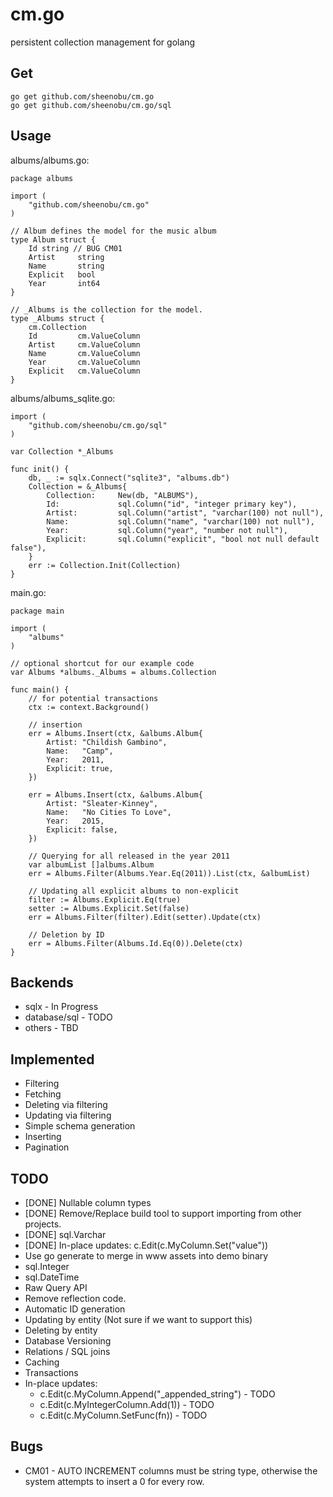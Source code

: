 # cm.go

persistent collection management for golang

## Get

	go get github.com/sheenobu/cm.go
	go get github.com/sheenobu/cm.go/sql

## Usage

albums/albums.go:

	package albums

	import (
		"github.com/sheenobu/cm.go"
	)

	// Album defines the model for the music album
	type Album struct {
		Id string // BUG CM01
		Artist 	   string
		Name 	   string
		Explicit   bool
		Year       int64
	}

	// _Albums is the collection for the model.
	type _Albums struct {
		cm.Collection
		Id 		   cm.ValueColumn
		Artist 	   cm.ValueColumn
		Name 	   cm.ValueColumn
		Year       cm.ValueColumn
		Explicit   cm.ValueColumn
	}

albums/albums_sqlite.go:
	
	import (
		"github.com/sheenobu/cm.go/sql"
	)

	var Collection *_Albums

	func init() {
		db, _ := sqlx.Connect("sqlite3", "albums.db")
		Collection = &_Albums{
			Collection:     New(db, "ALBUMS"),
			Id:             sql.Column("id", "integer primary key"),
			Artist: 	    sql.Column("artist", "varchar(100) not null"),
			Name:      		sql.Column("name", "varchar(100) not null"),
			Year:       	sql.Column("year", "number not null"),
			Explicit:  		sql.Column("explicit", "bool not null default false"),
		}
		err := Collection.Init(Collection)
	}

main.go:

	package main

	import (
		"albums"
	)

	// optional shortcut for our example code
	var Albums *albums._Albums = albums.Collection

	func main() {
		// for potential transactions
		ctx := context.Background()

		// insertion
		err = Albums.Insert(ctx, &albums.Album{
			Artist: "Childish Gambino",
			Name:   "Camp",
			Year:   2011,
			Explicit: true,
		})

		err = Albums.Insert(ctx, &albums.Album{
			Artist: "Sleater-Kinney",
			Name:   "No Cities To Love",
			Year:   2015,
			Explicit: false,
		})

		// Querying for all released in the year 2011
		var albumList []albums.Album
		err = Albums.Filter(Albums.Year.Eq(2011)).List(ctx, &albumList)

		// Updating all explicit albums to non-explicit
		filter := Albums.Explicit.Eq(true)
		setter := Albums.Explicit.Set(false)
		err = Albums.Filter(filter).Edit(setter).Update(ctx)

		// Deletion by ID
		err = Albums.Filter(Albums.Id.Eq(0)).Delete(ctx)
	}

## Backends

 * sqlx 		- In Progress
 * database/sql - TODO
 * others		- TBD

## Implemented

 * Filtering
 * Fetching
 * Deleting via filtering
 * Updating via filtering
 * Simple schema generation
 * Inserting
 * Pagination

## TODO

 * [DONE] Nullable column types
 * [DONE] Remove/Replace build tool to support importing from other projects.
 * [DONE] sql.Varchar
 * [DONE] In-place updates: c.Edit(c.MyColumn.Set("value"))
 * Use go generate to merge in www assets into demo binary
 * sql.Integer
 * sql.DateTime
 * Raw Query API
 * Remove reflection code.
 * Automatic ID generation
 * Updating by entity (Not sure if we want to support this)
 * Deleting by entity
 * Database Versioning
 * Relations / SQL joins
 * Caching
 * Transactions
 * In-place updates:
    * c.Edit(c.MyColumn.Append("\_appended\_string") - TODO
	* c.Edit(c.MyIntegerColumn.Add(1)) - TODO
	* c.Edit(c.MyColumn.SetFunc(fn)) - TODO

## Bugs

 * CM01 - AUTO INCREMENT columns must be string type, otherwise the system attempts to insert a 0 for every row.
